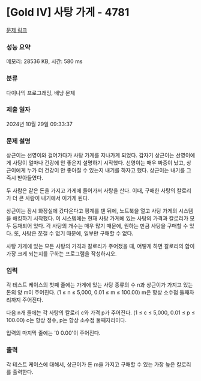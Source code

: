 # [Gold IV] 사탕 가게 - 4781 

[문제 링크](https://www.acmicpc.net/problem/4781) 

### 성능 요약

메모리: 28536 KB, 시간: 580 ms

### 분류

다이나믹 프로그래밍, 배낭 문제

### 제출 일자

2024년 10월 29일 09:33:37

### 문제 설명

<p>상근이는 선영이와 걸어가다가 사탕 가게를 지나가게 되었다. 갑자기 상근이는 선영이에게 사탕이 얼마나 건강에 안 좋은지 설명하기 시작했다. 선영이는 매우 짜증이 났고, 상근이에게 누가 더 건강이 안 좋아질 수 있는지 내기를 하자고 했다. 상근이는 내기를 그 즉시 받아들였다.</p>

<p>두 사람은 같은 돈을 가지고 가게에 들어가서 사탕을 산다. 이때, 구매한 사탕의 칼로리가 더 큰 사람이 내기에서 이기게 된다.</p>

<p>상근이는 잠시 화장실에 갔다온다고 핑계를 댄 뒤에, 노트북을 열고 사탕 가게의 시스템을 해킹하기 시작했다. 이 시스템에는 현재 사탕 가게에 있는 사탕의 가격과 칼로리가 모두 등재되어 있다. 각 사탕의 개수는 매우 많기 때문에, 원하는 만큼 사탕을 구매할 수 있다. 또, 사탕은 쪼갤 수 없기 때문에, 일부만 구매할 수 없다.</p>

<p>사탕 가게에 있는 모든 사탕의 가격과 칼로리가 주어졌을 때, 어떻게 하면 칼로리의 합이 가장 크게 되는지를 구하는 프로그램을 작성하시오.</p>

### 입력 

 <p>각 테스트 케이스의 첫째 줄에는 가게에 있는 사탕 종류의 수 n과 상근이가 가지고 있는 돈의 양 m이 주어진다. (1 ≤ n ≤ 5,000, 0.01 ≤ m ≤ 100.00) m은 항상 소수점 둘째자리까지 주어진다.</p>

<p>다음 n개 줄에는 각 사탕의 칼로리 c와 가격 p가 주어진다. (1 ≤ c ≤ 5,000, 0.01 ≤ p ≤ 100.00) c는 항상 정수, p는 항상 소수점 둘째자리이다.</p>

<p>입력의 마지막 줄에는 '0 0.00'이 주어진다.</p>

### 출력 

 <p>각 테스트 케이스에 대해서, 상근이가 돈 m을 가지고 구매할 수 있는 가장 높은 칼로리를 출력한다.</p>

